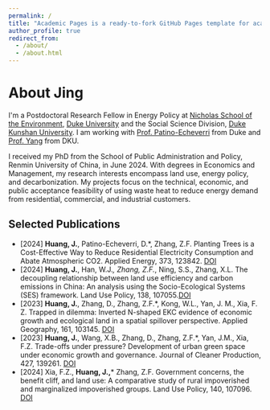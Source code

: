 ```yaml
---
permalink: /
title: "Academic Pages is a ready-to-fork GitHub Pages template for academic personal websites"
author_profile: true
redirect_from: 
  - /about/
  - /about.html
---
```



About Jing
======
I'm a Postdoctoral Research Fellow in Energy Policy at [Nicholas School of the Environment](https://nicholas.duke.edu/), [Duke University](https://duke.edu/) and the Social Science Division, [Duke Kunshan University](https://www.dukekunshan.edu.cn/). I am working with [Prof. Patino-Echeverri](https://sites.nicholas.duke.edu/daliapatinoecheverri/people/) from Duke and [Prof. Yang](https://faculty.dukekunshan.edu.cn/faculty_profiles/yanran-yang) from DKU. 


I received my PhD from the School of Public Administration and Policy, Renmin University of China, in June 2024. 
With degrees in Economics and Management, my research interests encompass land use, energy policy, and decarbonization. My projects focus on the technical, economic, and public acceptance feasibility of using waste heat to reduce energy demand from residential, commercial, and industrial customers.


Selected Publications
------
- [2024]  **Huang, J.**, Patino-Echeverri, D.*, Zhang, Z.F. Planting Trees is a Cost-Effective Way to Reduce Residential Electricity Consumption and Abate Atmospheric CO2. Applied Energy, 373, 123842. [DOI](https://doi.org/10.1016/j.apenergy.2024.123842)
- [2024]  **Huang, J.**, Han, W.J.*, Zhang, Z.F.*, Ning, S.S., Zhang, X.L. The decoupling relationship between land use efficiency and carbon emissions in China: An analysis using the Socio-Ecological Systems (SES) framework. Land Use Policy, 138, 107055.[DOI](https://doi.org/10.1016/j.landusepol.2024.107055) 
- [2023]  **Huang, J.**, Zhang, D., Zhang, Z.F.*, Kong, W.L., Yan, J. M., Xia, F. Z. Trapped in dilemma: Inverted N-shaped EKC evidence of economic growth and ecological land in a spatial spillover perspective. Applied Geography, 161, 103145. [DOI](https://doi.org/10.1016/j.apgeog.2023.103145)
- [2023]  **Huang, J.**, Wang, X.B., Zhang, D., Zhang, Z.F.*, Yan, J.M., Xia, F.Z. Trade-offs under pressure? Development of urban green space under economic growth and governance. Journal of Cleaner Production, 427, 139261. [DOI](https://doi.org/10.1016/j.jclepro.2023.139261)
- [2024]  Xia, F.Z., **Huang, J.,*** Zhang, Z.F. Government concerns, the benefit cliff, and land use: A comparative study of rural impoverished and marginalized impoverished groups. Land Use Policy, 140, 107096. [DOI](https://doi.org/10.1016/j.landusepol.2024.107096)
